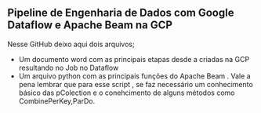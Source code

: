 ## Pipeline de Engenharia de Dados com Google Dataflow e Apache Beam na GCP

Nesse GitHub deixo aqui dois arquivos;
- Um documento word com as principais etapas desde a criadas na GCP resultando no Job no Dataflow
- Um arquivo python com as principais funções do Apache Beam . Vale a pena lembrar que para esse script , se faz necessário um conhecimento básico das pColection e o conehcimento de alguns métodos como CombinePerKey,ParDo.